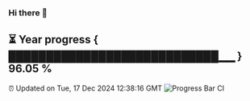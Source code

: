 ### Hi there 👋
⏳ Year progress { ████████████████████████████▁▁ } 96.05 %
---
⏰ Updated on Tue, 17 Dec 2024 12:38:16 GMT
![Progress Bar CI](https://github.com/liununu/liununu/workflows/Progress%20Bar%20CI/badge.svg)
